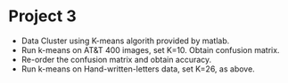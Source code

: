 # Project 3

* Data Cluster using K-means algorith provided by matlab. 
* Run k-means on AT&T 400 images, set K=10. Obtain confusion matrix. 
* Re-order the confusion matrix and obtain accuracy. 
* Run k-means on Hand-written-letters data, set K=26, as above. 
